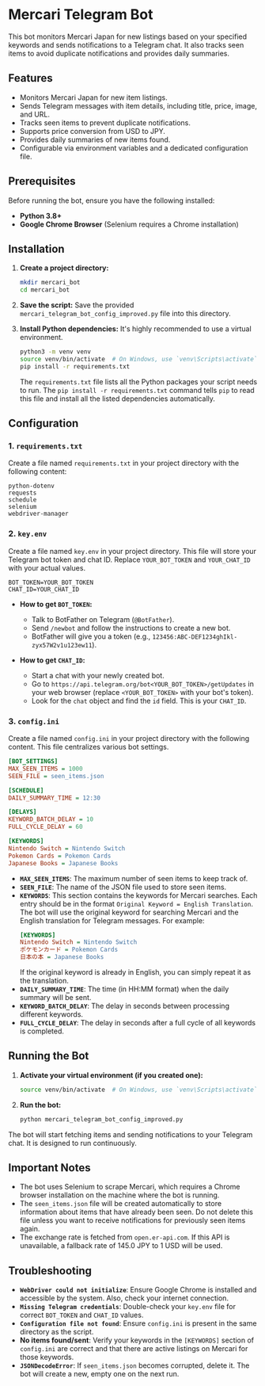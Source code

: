 # Mercari Telegram Bot

This bot monitors Mercari Japan for new listings based on your specified keywords and sends notifications to a Telegram chat. It also tracks seen items to avoid duplicate notifications and provides daily summaries.

## Features
- Monitors Mercari Japan for new item listings.
- Sends Telegram messages with item details, including title, price, image, and URL.
- Tracks seen items to prevent duplicate notifications.
- Supports price conversion from USD to JPY.
- Provides daily summaries of new items found.
- Configurable via environment variables and a dedicated configuration file.

## Prerequisites
Before running the bot, ensure you have the following installed:
- **Python 3.8+**
- **Google Chrome Browser** (Selenium requires a Chrome installation)

## Installation
1.  **Create a project directory:**
    ```bash
    mkdir mercari_bot
    cd mercari_bot
    ```
2.  **Save the script:**
    Save the provided `mercari_telegram_bot_config_improved.py` file into this directory.

3.  **Install Python dependencies:**
    It's highly recommended to use a virtual environment.
    ```bash
    python3 -m venv venv
    source venv/bin/activate  # On Windows, use `venv\Scripts\activate`
    pip install -r requirements.txt
    ```
    The `requirements.txt` file lists all the Python packages your script needs to run. The `pip install -r requirements.txt` command tells `pip` to read this file and install all the listed dependencies automatically.

## Configuration

### 1. `requirements.txt`
Create a file named `requirements.txt` in your project directory with the following content:

```
python-dotenv
requests
schedule
selenium
webdriver-manager
```

### 2. `key.env`
Create a file named `key.env` in your project directory. This file will store your Telegram bot token and chat ID. Replace `YOUR_BOT_TOKEN` and `YOUR_CHAT_ID` with your actual values.

```
BOT_TOKEN=YOUR_BOT_TOKEN
CHAT_ID=YOUR_CHAT_ID
```

*   **How to get `BOT_TOKEN`:**
    *   Talk to BotFather on Telegram (`@BotFather`).
    *   Send `/newbot` and follow the instructions to create a new bot.
    *   BotFather will give you a token (e.g., `123456:ABC-DEF1234ghIkl-zyx57W2v1u123ew11`).

*   **How to get `CHAT_ID`:**
    *   Start a chat with your newly created bot.
    *   Go to `https://api.telegram.org/bot<YOUR_BOT_TOKEN>/getUpdates` in your web browser (replace `<YOUR_BOT_TOKEN>` with your bot's token).
    *   Look for the `chat` object and find the `id` field. This is your `CHAT_ID`.

### 3. `config.ini`
Create a file named `config.ini` in your project directory with the following content. This file centralizes various bot settings.

```ini
[BOT_SETTINGS]
MAX_SEEN_ITEMS = 1000
SEEN_FILE = seen_items.json

[SCHEDULE]
DAILY_SUMMARY_TIME = 12:30

[DELAYS]
KEYWORD_BATCH_DELAY = 10
FULL_CYCLE_DELAY = 60

[KEYWORDS]
Nintendo Switch = Nintendo Switch
Pokemon Cards = Pokemon Cards
Japanese Books = Japanese Books
```

*   **`MAX_SEEN_ITEMS`**: The maximum number of seen items to keep track of.
*   **`SEEN_FILE`**: The name of the JSON file used to store seen items.
*   **`KEYWORDS`**: This section contains the keywords for Mercari searches. Each entry should be in the format `Original Keyword = English Translation`. The bot will use the original keyword for searching Mercari and the English translation for Telegram messages. For example:
    ```ini
    [KEYWORDS]
    Nintendo Switch = Nintendo Switch
    ポケモンカード = Pokemon Cards
    日本の本 = Japanese Books
    ```
    If the original keyword is already in English, you can simply repeat it as the translation.
*   **`DAILY_SUMMARY_TIME`**: The time (in HH:MM format) when the daily summary will be sent.
*   **`KEYWORD_BATCH_DELAY`**: The delay in seconds between processing different keywords.
*   **`FULL_CYCLE_DELAY`**: The delay in seconds after a full cycle of all keywords is completed.


## Running the Bot

1.  **Activate your virtual environment (if you created one):**
    ```bash
    source venv/bin/activate  # On Windows, use `venv\Scripts\activate`
    ```

2.  **Run the bot:**
    ```bash
    python mercari_telegram_bot_config_improved.py
    ```

The bot will start fetching items and sending notifications to your Telegram chat. It is designed to run continuously.

## Important Notes
-   The bot uses Selenium to scrape Mercari, which requires a Chrome browser installation on the machine where the bot is running.
-   The `seen_items.json` file will be created automatically to store information about items that have already been seen. Do not delete this file unless you want to receive notifications for previously seen items again.
-   The exchange rate is fetched from `open.er-api.com`. If this API is unavailable, a fallback rate of 145.0 JPY to 1 USD will be used.

## Troubleshooting
-   **`WebDriver could not initialize`**: Ensure Google Chrome is installed and accessible by the system. Also, check your internet connection.
-   **`Missing Telegram credentials`**: Double-check your `key.env` file for correct `BOT_TOKEN` and `CHAT_ID` values.
-   **`Configuration file not found`**: Ensure `config.ini` is present in the same directory as the script.
-   **No items found/sent**: Verify your keywords in the `[KEYWORDS]` section of `config.ini` are correct and that there are active listings on Mercari for those keywords.
-   **`JSONDecodeError`**: If `seen_items.json` becomes corrupted, delete it. The bot will create a new, empty one on the next run.
